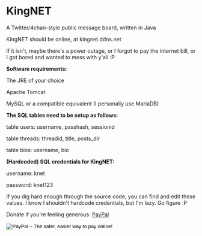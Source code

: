 # KingNET
A Twitter/4chan-style public message board, written in Java

KingNET should be online, at kingnet.ddns.net

If it isn't, maybe there's a power outage, or I forgot to pay the internet bill, or I got bored and wanted to mess with y'all :P

**Software requirements:**

The JRE of your choice

Apache Tomcat

MySQL or a compatible equivalent (I personally use MariaDB)

**The SQL tables need to be setup as follows:**

table users:
username, passhash, sessionid

table threads:
threadid, title, posts_dir

table bios:
username, bio

**(Hardcoded) SQL credentials for KingNET:**

username: knet

password: knet123

If you dig hard enough through the source code, you can find and edit these values. I know I shouldn't hardcode credentials, but I'm lazy. Go figure :P

Donate if you're feeling generous: <a href="https://www.paypal.com/cgi-bin/webscr?cmd=_s-xclick&hosted_button_id=G7LPZC684RYFL" target="_top">PayPal</a>
<form>
<input type="image" src="https://www.paypalobjects.com/en_GB/i/btn/btn_paynow_SM.gif" border="0" name="submit" alt="PayPal – The safer, easier way to pay online!">
<img alt="" border="0" src="https://www.paypalobjects.com/en_GB/i/scr/pixel.gif" width="1" height="1">
</form>
